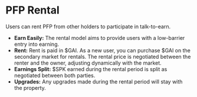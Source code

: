 # PFP Rental

Users can rent PFP from other holders to participate in talk-to-earn.

* **Earn Easily:** The rental model aims to provide users with a low-barrier entry into earning.
* **Rent:** Rent is paid in $GAI. As a new user, you can purchase $GAI on the secondary market for rentals. The rental price is negotiated between the renter and the owner, adjusting dynamically with the market.
* **Earnings Split:** $SPK earned during the rental period is split as negotiated between both parties.
* **Upgrades:** Any upgrades made during the rental period will stay with the property.
